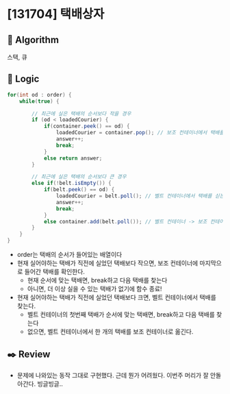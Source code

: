 # [131704] 택배상자

## :pushpin: **Algorithm**

스택, 큐

## :round_pushpin: **Logic**

```java
for(int od : order) {
    while(true) {

        // 최근에 실은 택배의 순서보다 작을 경우
        if (od < loadedCourier) {
            if(container.peek() == od) { 
                loadedCourier = container.pop(); // 보조 컨테이너에서 택배를 싣는다 
                answer++;
                break;
            } 
            else return answer;
        } 

        // 최근에 실은 택배의 순서보다 큰 경우
        else if(!belt.isEmpty()) {
            if(belt.peek() == od) {
                loadedCourier = belt.poll(); // 벨트 컨테이너에서 택배를 싣는다
                answer++;
                break;
            } 
            else container.add(belt.poll()); // 벨트 컨테이너 -> 보조 컨테이너로 옮긴다
        }
    }
}
```

- order는 택배의 순서가 들어있는 배열이다
- 현재 실어야하는 택배가 직전에 실었던 택배보다 작으면, 보조 컨테이너에 마지막으로 들어간 택배를 확인한다.
    - 현재 순서에 맞는 택배면, break하고 다음 택배를 찾는다
    - 아니면, 더 이상 실을 수 있는 택배가 없기에 함수 종료!
- 현재 실어야하는 택배가 직전에 실었던 택배보다 크면, 벨트 컨테이너에서 택배를 찾는다.
    - 벨트 컨테이너의 첫번째 택배가 순서에 맞는 택배면, break하고 다음 택배를 찾는다
    - 없으면, 벨트 컨테이너에서 한 개의 택배를 보조 컨테이너로 옮긴다.


## :black_nib: **Review**

- 문제에 나와있는 동작 그대로 구현했다. 근데 뭔가 어려웠다. 이번주 머리가 잘 안돌아간다. 빙글빙글..
